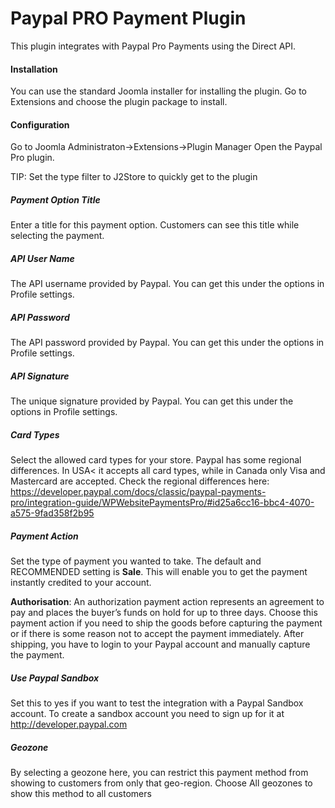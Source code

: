 # Paypal PRO Payment Plugin

This plugin integrates with Paypal Pro Payments using the Direct API.

#### Installation
You can use the standard Joomla installer for installing the plugin. Go to Extensions and choose the plugin package to install.

#### Configuration
Go to Joomla Administraton->Extensions->Plugin Manager Open the Paypal Pro plugin.

TIP: Set the type filter to J2Store to quickly get to the plugin

##### Payment Option Title
Enter a title for this payment option. Customers can see this title while selecting the payment.

##### API User Name
The API username provided by Paypal. You can get this under the options in Profile settings.

##### API Password
The API password provided by Paypal. You can get this under the options in Profile settings.

##### API Signature
The unique signature provided by Paypal. You can get this under the options in Profile settings.

##### Card Types
Select the allowed card types for your store. Paypal has some regional differences. In USA< it accepts all card types, while in Canada only Visa and Mastercard are accepted. Check the regional differences here: https://developer.paypal.com/docs/classic/paypal-payments-pro/integration-guide/WPWebsitePaymentsPro/#id25a6cc16-bbc4-4070-a575-9fad358f2b95

##### Payment Action
Set the type of payment you wanted to take. The default and RECOMMENDED setting is **Sale**. This will enable you to get the payment instantly credited to your account.

**Authorisation**: An authorization payment action represents an agreement to pay and places the buyer’s funds on hold for up to three days. Choose this payment action if you need to ship the goods before capturing the payment or if there is some reason not to accept the payment immediately. After shipping, you have to login to your Paypal account and manually capture the payment.

##### Use Paypal Sandbox
Set this to yes if you want to test the integration with a Paypal Sandbox account. To create a sandbox account you need to sign up for it at http://developer.paypal.com

##### Geozone
By selecting a geozone here, you can restrict this payment method from showing to customers from only that geo-region. Choose All geozones to show this method to all customers




